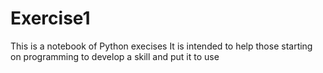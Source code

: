 # Exercise1
This is a notebook of Python execises
It is intended to help those starting on programming to develop a skill and put it to use
